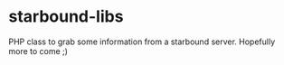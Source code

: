 starbound-libs
==============

PHP class to grab some information from a starbound server. Hopefully more to come ;)
